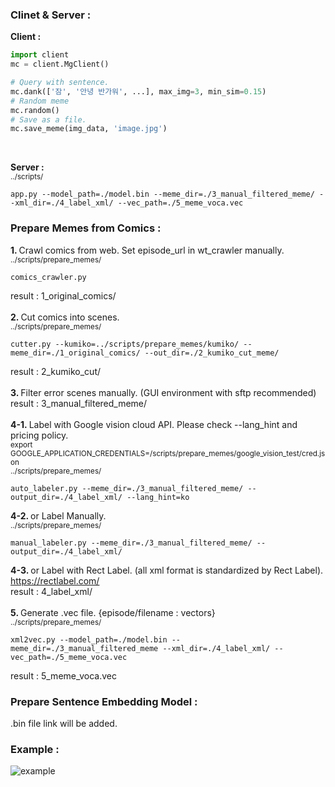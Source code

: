 <h3> Clinet & Server :</h3>

<b>Client :</b> <br>
```python
import client
mc = client.MgClient()

# Query with sentence.
mc.dank(['잠', '안녕 반가워', ...], max_img=3, min_sim=0.15) 
# Random meme
mc.random()
# Save as a file.
mc.save_meme(img_data, 'image.jpg')
```
<br>

<b>Server :</b><br>
<sup>../scripts/</sup>
```
app.py --model_path=./model.bin --meme_dir=./3_manual_filtered_meme/ --xml_dir=./4_label_xml/ --vec_path=./5_meme_voca.vec
```

<h3>Prepare Memes from Comics :</h3>

<b>1. </b> Crawl comics from web. Set episode_url in wt_crawler manually. <br>
<sup>../scripts/prepare_memes/</sup><br>
```
comics_crawler.py
```

result : 1_original_comics/ <br>
<br>
<b>2. </b> Cut comics into scenes. <br>
<sup>../scripts/prepare_memes/</sup>
```
cutter.py --kumiko=../scripts/prepare_memes/kumiko/ --meme_dir=./1_original_comics/ --out_dir=./2_kumiko_cut_meme/
```

result : 2_kumiko_cut/<br>
<br>
<b>3. </b> Filter error scenes manually. (GUI environment with sftp recommended) <br>
result : 3_manual_filtered_meme/<br>
<br>
<b>4-1. </b> Label with Google vision cloud API. Please check --lang_hint and pricing policy. <br>
<sup>export GOOGLE_APPLICATION_CREDENTIALS=/scripts/prepare_memes/google_vision_test/cred.json</sup> <br>
<sup>../scripts/prepare_memes/</sup>
```
auto_labeler.py --meme_dir=./3_manual_filtered_meme/ --output_dir=./4_label_xml/ --lang_hint=ko
```

<b>4-2. </b> or Label Manually. <br>
<sup>../scripts/prepare_memes/</sup>

```
manual_labeler.py --meme_dir=./3_manual_filtered_meme/ --output_dir=./4_label_xml/
```

<b>4-3. </b> or Label with Rect Label. (all xml format is standardized by Rect Label).<br>
https://rectlabel.com/ <br>
result : 4_label_xml/ <br>
<br>
<b>5. </b> Generate .vec file. {episode/filename : vectors} <br>
<sup>../scripts/prepare_memes/</sup>
```
xml2vec.py --model_path=./model.bin --meme_dir=./3_manual_filtered_meme --xml_dir=./4_label_xml/ --vec_path=./5_meme_voca.vec
```

result : 5_meme_voca.vec
<br>

<h3>Prepare Sentence Embedding Model :</h3>

.bin file link will be added. <br>

<h3>Example :</h3>

![example](https://github.com/sngjuk/meme-glossary/blob/master/example/client_example.png)
